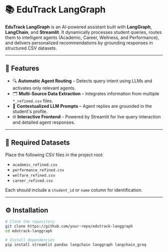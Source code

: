 # 📚 EduTrack LangGraph

**EduTrack LangGraph** is an AI-powered assistant built with **LangGraph**, **LangChain**, and **Streamlit**. It dynamically processes student queries, routes them to intelligent agents (Academic, Career, Wellness, and Performance), and delivers personalized recommendations by grounding responses in structured CSV datasets.

---

## 🚀 Features

- 🔍 **Automatic Agent Routing** – Detects query intent using LLMs and activates only relevant agents.
- 🗂️ **Multi-Source Data Extraction** – Integrates information from multiple `*_refined.csv` files.
- 🧠 **Contextualized LLM Prompts** – Agent replies are grounded in the student's profile.
- 🌐 **Interactive Frontend** – Powered by Streamlit for live query interaction and detailed agent responses.

---

## 📁 Required Datasets

Place the following CSV files in the project root:

- `academic_refined.csv`
- `performance_refined.csv`
- `welfare_refined.csv`
- `career_refined.csv`

Each should include a `student_id` or `name` column for identification.

---

## ⚙️ Installation

```bash
# Clone the repository
git clone https://github.com/your-repo/edutrack-langgraph
cd edutrack-langgraph

# Install dependencies
pip install streamlit pandas langchain langgraph langchain_groq
